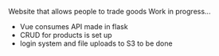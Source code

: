 Website that allows people to trade goods
Work in progress...

- Vue consumes API made in flask
- CRUD for products is set up
- login system and file uploads to S3 to be done
